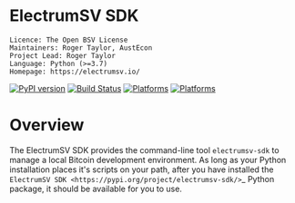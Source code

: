 ElectrumSV SDK
==============

    Licence: The Open BSV License
    Maintainers: Roger Taylor, AustEcon
    Project Lead: Roger Taylor
    Language: Python (>=3.7)
    Homepage: https://electrumsv.io/

[![PyPI version](https://badge.fury.io/py/electrumsv-sdk.svg)](https://badge.fury.io/py/electrumsv-sdk)
[![Build Status](https://dev.azure.com/electrumsv/ElectrumSV/_apis/build/status/electrumsv.electrumsv-sdk?branchName=master)](https://dev.azure.com/electrumsv/ElectrumSV/_apis/build/status/electrumsv.electrumsv-sdk?branchName=master)
[![Platforms](https://img.shields.io/badge/platforms-linux%20%7C%20windows%20%7C%20macos-blue)](https://img.shields.io/badge/platforms-linux%20%7C%20windows%20%7C%20macos-blue)
[![Platforms](https://img.shields.io/pypi/pyversions/electrumsv-sdk.svg?style=flat-square)](https://pypi.org/project/electrumsv-sdk)


Overview
========

The ElectrumSV SDK provides the command-line tool ``electrumsv-sdk`` to manage a local Bitcoin
development environment. As long as your Python installation places it's scripts on your path,
after you have installed the `ElectrumSV SDK <https://pypi.org/project/electrumsv-sdk/>`_
Python package, it should be available for you to use.
